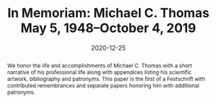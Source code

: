 ---
title: 'In Memoriam: Michael C. Thomas May 5, 1948–October 4, 2019'
date: '2020-12-25'
doi: ''
journal: Insecta Mundi
issue: '0829'
pagination: '1–32'
zoobank: 'urn:lsid:zoobank.org:pub:C76580B4-A2C7-4F3F-9BDE-1A2424B94C44'
authors:
  - first_name: 'Paul E.'
    last_name: 'Skelley'
    affiliation: 'Florida Department of Agriculture and Consumer Services Division of Plant Industry - Florida State Collection of Arthropods 1911 SW 34th St. Gainesville, Florida 32608 USA'
    email: 'Paul.Skelley@FDACS.gov'

  - first_name: 'J. Howard'
    last_name: 'Frank'
    affiliation: 'University of Florida Department of Entomology and Nematology Building 970, Natural Area Dr. Gainesville, FL 32611, USA'
    email: 'jhfrank@ufl.edu'

download: ''

supplementary: ''

keywords:
  
categories:
  - Festschrift
  - Michael C. Thomas
  
references:
  - authors: Anderson R.
    year: 2018
    title: 'The genus <i>Sicoderus </i>Vanin 1986 (Coleoptera: Curculionidae: Curculioninae: Erodiscini) in the West Indies. Zootaxa 4497(3)'
    pages: 301–345
    doi: 
    url: 
    access: 

  - authors: Arnett RH Jr.
    year: 2000
    title: 'American insects, a handbook of the insects of America north of Mexico. Second Edition. CRC Press; Boca Raton, FL' 
    pages: xvii + 1003 p 
    doi: 
    url: 
    access: 

  - authors: Arnett RH Jr., Thomas MC (eds.)
    year: 2001
    title: 'American beetles. Vol. 1. Archostemata, Myxophaga, Adephaga, Polyphaga: Staphyliniformia. CRC Press; Boca Raton, FL' 
    pages: xv + 443 p 
    doi: 
    url: 
    access:  

  - authors: Arnett RH Jr., Thomas MC, Skelley PE, Frank JH (eds.)
    year: 2002
    title: 'American beetles. Vol. 2. Polyphaga: Scarabaeoidea through Curculionoidea. CRC Press; Boca Raton, FL' 
    pages: xiv + 861 p
    doi: 
    url: 
    access:

  - authors: Ball GE, Shpeley D.
    year: 2002
    title: 'Ginemini, <i>Ginema thomasi</i>, new tribe, new genus and new species, from Amazonian Bolivia (Coleoptera: Carabidae: Harpalinae). Transactions of the American Entomological Society 128(1)'
    pages: 75–98
    doi: 
    url: 
    access: 

  - authors: Ball GE, Shpeley D.
    year: 2009
    title: 'A taxonomic review of the genus <i>Apenes </i>LeConte (Coleoptera: Carabidae: Lebiini) in the West Indies, with descriptions of new species and notes about classification and biogeography. Annals of Carnegie Museum 78(2)'
    pages: 79–191
    doi: 
    url: 
    access: 

  - authors: Bright DE.
    year: 2019
    title: 'A taxonomic monograph of the bark and ambrosia beetles of the West Indies (Coleoptera: Curculionoidea: Scolytidae). Occasional Paper of the Florida State Collection of Arthropods 12'
    pages: 1–491
    doi: 
    url: 
    access: 

  - authors: Buckingham GR, Okrah EA, Thomas MC.
    year: 1989
    title: 'Laboratory host range tests with <i>Hydrellia pakistanae </i>(Diptera: Ephydridae), an agent for biological control of <i>Hydrilla verticillata </i>(Hydrocharitaceae). Environmental Entomology 18'
    pages: 164–171
    doi: 
    url: 
    access: 

  - authors: Clarke ROS.
    year: 2013
    title: 'Bolivian Rhinotragini VII: provisional report of higher altitude species (Coleoptera, Cerambycidae) with descriptions of new taxa. Papéis Avulsos de Zoologia 53(28)'
    pages: 373–406
    doi: 
    url: 
    access: 

  - authors: Cline AR, Skelley PE.
    year: 2013
    title: 'Discovery of new species and country records for the North American sap beetle fauna (Coleoptera: Nitidulidae). Zootaxa 3683(2)'
    pages: 101–116
    doi: 
    url: 
    access: 

  - authors: Edwards GB, Hibbard KL.
    year: 1996
    title: 'The Mexican redrump, <i>Brachypelma vagans </i>(Araneae: Theraphosidae), an exotic tarantula established in Florida. Florida Department of Agriculture and Consumer Services, Division of Plant Industry, Entomology Circular 394'
    pages: 1–2
    doi: 
    url: 
    access: 

  - authors: Eger J.
    year: 2020
    title: 'A new species and new synonymy in <i>Diolcus </i>Mayr (Hemiptera: Heteroptera: Scutelleridae: Pachycorinae) with a reexamination of the subfamily and generic placement of <i>Nesogenes boscii </i>(Fabricius) (Heteroptera: Scutelleridae: Elvisurinae or Pachycorinae). Insecta Mundi 0843'
    pages: 1–11
    doi: 
    url: 
    access: 

  - authors: Frank JH.
    year: 1979
    title: 'A new species of <i>Proteinus </i>Latreille (Coleoptera: Staphylinidae) from Florida. The Florida Entomologist 62(4)'
    pages: 329–340
    doi: 
    url: 
    access: 

  - authors: Frank JH.
    year: 1981
    title: 'A revision of the New World species of the genus <i>Neobisnius </i>Ganglbauer (Coleoptera: Staphylinidae, Staphylininae). Occasional Papers of the Florida State Collection of Arthropods 1: i–vii, 1–60.'
    pages: 
    doi: 
    url: 
    access: 

  - authors: Frank JH, Kanamitsu K.
    year: 1987
    title: '<i>Paederus</i>, sensu latu (Coleoptera: Staphylinidae): natural history and medical importance. Journal of Medical Entomology 24'
    pages: 155–191
    doi: 
    url: 
    access: 

  - authors: Frank JH, Thomas MC.
    year: 1981a
    title: 'Myrmedoniini (Coleoptera, Staphylinidae, Aleocharinae) associated with army ants (Hymenoptera, Formicidae, Ecitoninae) in Florida. Florida Entomologist 64(1)'
    pages: 138–146
    doi: 
    url: 
    access: 

  - authors: Frank JH, Thomas MC.
    year: 1981b
    title: '<i>Oxytelus incisus </i>Motschulsky and <i>O. pennsylvanicus </i>Erichson (Coleoptera, Staphylinidae, Oxytelinae) in Florida. Florida Entomologist 64'
    pages: 399–405
    doi: 
    url: 
    access: 

  - authors: Frank JH, Thomas MC.
    year: 1984a
    title: '<i>Heterota plumbea </i>and <i>Coenonica puncticollis </i>in Florida. Florida Entomologist 67(3)'
    pages: 409–417
    doi: 
    url: 
    access: 

  - authors: Frank JH, Thomas MC.
    year: 1984b
    title: 'Cocoon-spinning and the defensive function of the median gland in larvae of Aleocharinae (Coleoptera, Staphylinidae). Quaestiones Entomologicae 20'
    pages: 7–23
    doi: 
    url: 
    access: 

  - authors: Frank JH, Thomas MC.
    year: 1984c
    title: '<i>Cubanotyphlus largo</i>, a new species of Leptotyphlinae (Coleoptera: Staphylinidae) from Florida. Canadian Entomologist 116'
    pages: 1411–1417
    doi: 
    url: 
    access: 

  - authors: Frank JH, Thomas MC.
    year: 1984d
    title: 'A new species of <i>Proteinus </i>from a Jamaican cave. Bulletin of the National Speleological Society 45'
    pages: 98–100
    doi: 
    url: 
    access: 

  - authors: Frank JH, Thomas MC.
    year: 1991
    title: 'The rove beetles of Florida (Coleoptera: Staphylinidae). Florida Department of Agriculture and Consumer Services, Division of Plant Industry, Entomology Circular 343'
    pages: 1–6
    doi: 
    url: 
    access: 

  - authors: Díaz F, Spinelli GR.
    year: 2016
    title: 'The biting and predaceous midges of Guadeloupe (Diptera: Ceratopogonidae). II. Species of the subfamily Dasyheleinae. Zootaxa 4184(2)'
    pages: 201–254
    doi: 
    url: 
    access: 

  - authors: Spinelli GR, Ronderos MM, Cazorla CG.
    year: 2013
    title: 'The biting and predaceous midges of Guadeloupe (Diptera: Ceratopogonidae). I. Species of the subfamily Ceratopogoninae. Insecta Mundi 0324'
    pages: 1–21
    doi: 
    url: 
    access: 

  - authors: Halstead DGH.
    year: 2011
    title: 'Order Coleoptera, family Silvanidae. p. 233–245. In: Harten A (ed.). Arthropod fauna of the United Arab Emirates. Vol. 4. Multiply Marketing Consultancy Services; Abu Dhabi'
    pages: 832 p
    doi: 
    url: 
    access: 

  - authors: Halstead DGH.
    year: 2020
    title: 'New and little known Coleoptera (Silvanidae: Silvaninae) from Central and South America. Insecta Mundi 0842'
    pages: 1–37
    doi: 
    url: 
    access: 

  - authors: Hauth D, Bremer HJ.
    year: 2020
    title: 'Laemophloeidae of the ACP Panguana of the Amazon Area of Peru (Insecta: Coleoptera). Part 2: Description of a new species of <i>Cryptolestes </i>Ganglbauer, 1899 (Col., Laemophloeidae). Mitteilungen der Münchner Entomologischen Gesellschaft 110'
    pages: 49–52
    doi: 
    url: 
    access: 

  - authors: Háva J.
    year: 2011
    title: 'A contribution to knowledge of the Dermestidae (Coleoptera) from the Bahamas with descriptions of two new species from Great Inagua Island. Calodema 188'
    pages: 1–7
    doi: 
    url: 
    access: 

  - authors: Hovore FT, Santos-Silva A.
    year: 2007
    title: 'Novas espécies de <i>Cometes </i>Audinet-Serville, 1828 (Coleoptera, Cerambycidae). Papéis Avulsos de Zoologia, São Paulo 47(5)'
    pages: 75–96
    doi: 
    url: 
    access: 

  - authors: Keller O, Skelley PE.
    year: 2020
    title: 'New family record for the West Indies and two new species of <i>Glaresis </i>Erichson (Coleoptera: Scarabaeoidea: Glaresidae) from Hispaniola. Insecta Mundi 0839'
    pages: 1–6
    doi: 
    url: 
    access: 

  - authors: Konstantinov AS, Linzmeier AM.
    year: 2020
    title: 'Moss inhabiting flea beetles of the West Indies III: <i>Erinaceialtica</i>, a new genus from Hispaniola (Coleoptera, Chrysomelidae, Galerucinae, Alticini). ZooKeys 955'
    pages: 113–145
    doi: https://doi.org/10.3897/
    url: 
    access: 

  - authors: Leavengood JM.
    year: 2020
    title: '<i>Phyllobaenus thomasi </i>and <i>P. turnbowi</i>, two new species from Mexico and Belize (Coleoptera: Cleridae: Hydnocerinae: Hydnocerini). Insecta Mundi 0833'
    pages: 1–6
    doi: 
    url: 
    access: 

  - authors: Lingafelter SW, Micheli CJ.
    year: 2009
    title: 'The genus <i>Leptosylopsis </i>of Hispaniola (Coleoptera, Cerambycidae, Acanthocinini). ZooKeys 17'
    pages: 1–55
    doi: 
    url: 
    access: 

  - authors: Linsley EG, Chemsak JA.
    year: 1984
    title: 'The Cerambycidae of North America, part VII, No. 1: taxonomy and classification of the subfamily Lamiinae, tribes Parmenini through Acanthoderini. University of California Publications, Entomology 102'
    pages: i–xi, 1–258
    doi: 
    url: 
    access: 

  - authors: Marris JWM, Ślipiński A.
    year: 2014
    title: 'A revision of the <i>Pediacus </i>Shuckard 1839 (Coleoptera: Cucujidae) of Asia and Australasia. Zootaxa 3754(1)'
    pages: 32–58
    doi: 
    url: 
    access: 

  - authors: Martins UR, Galileo MHN.
    year: 2007
    title: 'Notas e descricoes em Acanthoderini (Coleoptera, Cerambycidae, Lamiinae). I. Novos taxons, nova sinonimia e novos registros. Papeis Avulsos de Zoologia 47(12)'
    pages: 159–164
    doi: 
    url: 
    access: 

  - authors: Miller LT.
    year: 2019
    title: 'Dr. Michael “Mike” C. Thomas. Recent passing’s of WVES colleague and friend entomologists. West Virginia Entomological Society Newsletter 43(Fall)'
    pages: 7
    doi: 
    url: 
    access: 

  - authors: Muona J.
    year: 2000
    title: 'A revision of the Nearctic Eucnemidae. Acta Zoologica Fennica 212'
    pages: 1–106
    doi: 
    url: 
    access: 

  - authors: Nearns EH, Branham MA.
    year: 2008
    title: 'Revision and phylogeny of the tribes Curiini Leconte and Plectromerini Nearns & Branham, new tribe (Coleoptera: Cerambycidae: Cerambycinae). Memoirs of the American Entomological Society 47'
    pages: 1–117
    doi: 
    url: 
    access: 

  - authors: Opitz W.
    year: 2011
    title: 'Classification, natural history, and evolution of Epiphloeinae (Coleoptera, Cleridae); Part X. The genus <i>Madoniella </i>Pic, 1935. Entomologica Basiliensia et Collectionis Frey 33'
    pages: 133–248
    doi: 
    url: 
    access: 

  - authors: Opitz W.
    year: 2017
    title: 'Classification, natural history, and evolution of the subfamily Peloniinae Opitz (Coleoptera: Cleroidea; Cleridae). Part VII. The world genera of Peloniinae (Coleoptera: Cleridae). Linzer biologische Beiträge 49(1)'
    pages: 29–117
    doi: 
    url: 
    access: 

  - authors: Opitz W.
    year: 2020
    title: 'Three new species of South American checkered beetles (Coleoptera: Cleridae: Clerinae). Insecta Mundi 0832'
    pages: 1–5
    doi: 
    url: 
    access: 

  - authors: Pakaluk J.
    year: 1987
    title: 'Revision and phylogeny of the Neotropical genus <i>Hoplicnema </i>Matthews (Coleoptera: Corylophidae). Transactions of the American Entomological Society 113(2)'
    pages: 73–116
    doi: 
    url: 
    access: 

  - authors: Peck SB.
    year: 2005
    title: 'A checklist of the beetles of Cuba with data on distributions and bionomics (Insecta: Coleoptera). Arthropods of Florida and Neighboring Land Areas 18'
    pages: 1–241
    doi: 
    url: 
    access: 

  - authors: Peck SB.
    year: 2006
    title: 'The beetle fauna of Dominica, Lesser Antilles (Insecta: Coleoptera) diversity and distribution. Insecta Mundi 20(3–4)'
    pages: 165–209
    doi: 
    url: 
    access: 

  - authors: Peck SB.
    year: 2009a
    title: 'The beetles of Barbados, West Indies (Insecta: Coleoptera): diversity, distribution and faunal structure. Insecta Mundi 0073'
    pages: 1–51
    doi: 
    url: 
    access: 

  - authors: Peck SB.
    year: 2009b
    title: 'Beetle species diversity in the Lesser Antilles islands: How many species are really there? Insecta Mundi 0078'
    pages: 1–5
    doi: 
    url: 
    access: 

  - authors: Peck SB.
    year: 2009c
    title: 'The beetles of St. Lucia, Lesser Antilles (Insecta: Coleoptera); diversity and distributions. Insecta Mundi 0106'
    pages: 1–34
    doi: 
    url: 
    access: 

  - authors: Peck SB.
    year: 2016
    title: 'The beetles of the Lesser Antilles. Insecta Mundi 0460'
    pages: 1–360
    doi: 
    url: 
    access: 

  - authors: Peck SB, Cook J, Hardy JD Jr.
    year: 2002
    title: 'Beetle fauna of the island of Tobago, Trinidad and Tobago, West Indies. Insecta Mundi 16(1–2)'
    pages: 9–23
    doi: 
    url: 
    access: 

  - authors: Peck SB, Thomas MC.
    year: 1998
    title: 'A distributional checklist of the beetles (Coleoptera) of Florida. Arthropods of Florida and Neighboring Land Areas 16'
    pages: i–viii, 1–180
    doi: 
    url: 
    access: 

  - authors: Peck SB, Thomas MC, Turnbow RH Jr.
    year: 2014
    title: 'The diversity and distributions of the beetles (Insecta: Coleoptera) of the Guadeloupe Archipelago (Grande-Terre, Basse-Terre, La Désirade, Marie-Galante, Les Saintes, and Petite-Terre), Lesser Antilles. Insecta Mundi 0352'
    pages: 1–156
    doi: 
    url: 
    access: 

  - authors: Pollock D.
    year: 1999
    title: 'Review of the New World Hemipeplinae (Coleoptera: Mycteridae) with descriptions of ten new species. Insect Systematics & Evolution 30(1)'
    pages: 47–73
    doi: 
    url: 
    access: 

  - authors: Powell GS, Schnepp KE.
    year: 2020
    title: 'Review of <i>Carpophilus </i>(<i>Ecnomorphus</i>) Motschulsky, 1858 (Coleoptera: Nitidulidae: Carpophilinae) in the West Indies. Insecta Mundi 0840'
    pages: 1–8
    doi: 
    url: 
    access: 

  - authors: Rifkind J.
    year: 2020
    title: '<i>Aphelocerus thomasi</i>, a new species of checkered beetle (Coleoptera: Cleridae: Clerinae) from Mexico. Insecta Mundi 0831'
    pages: 1–3
    doi: 
    url: 
    access: 

  - authors: Riley EG.
    year: 2020
    title: 'A review of the <i>Colaspis suilla </i>species group, with description of three new species from Florida (Coleoptera: Chrysomelidae: Eumolpinae). Insecta Mundi 0830'
    pages: 1–21
    doi: 
    url: 
    access: 

  - authors: Santos-Silva A.
    year: 2002
    title: 'New species of <i>Hesperandra </i>Arigony from Bolivia (Coleoptera, Cerambycidae, Parandrinae). Revista Brasileira de Zoologia 19(4)'
    pages: 955–959
    doi: 
    url: 
    access: 

  - authors: Santos-Silva A.
    year: 2007
    title: 'Revisão do gênero <i>Derobrachus </i>Audinet-Serville, 1832 (Coleoptera, Cerambycidae, Prioninae). Arquivos de Zoologia, São Paulo 38(1)'
    pages: 1–94
    doi: 
    url: 
    access: 

  - authors: Santos-Silva A, Bezark LG.
    year: 2012
    title: 'A replacement name for <i>Thomasella </i>Santos-Silva, Bezark & Martins (Coleoptera, Cerambycidae, Cerambycinae). Zootaxa 4394(3)'
    pages: 449
    doi: 
    url: 
    access: 

  - authors: Santos-Silva A, Bezark LG, Martins UR.
    year: 2012
    title: 'New genera and species of neotropical Rhinotragini (Coleoptera, Cerambycidae, Cerambycinae). Zootaxa 3571'
    pages: 66–80
    doi: 
    url: 
    access: 

  - authors: Schnepp KE, Ashman K.
    year: 2020
    title: 'A new species of <i>Ataenius </i>Harold (Coleoptera: Scarabaeidae: Aphodiinae) from the southeastern United States, with a lectotype designation. Insecta Mundi 0841'
    pages: 1–7
    doi: 
    url: 
    access: 

  - authors: Skelley PE, Gasca-Álvarez HJ.
    year: 2020a
    title: '<i>Dyslexia</i>, a new remarkable genus of pleasing fungus beetles (Coleoptera: Erotylidae: Erotylini) from the Andes. Insecta Mundi 0835'
    pages: 1–15
    doi: 
    url: 
    access: 

  - authors: Skelley PE, Gasca-Álvarez HJ.
    year: 2020b
    title: '<i>Michyrus</i>, a new genus of pleasing fungus beetles with coarsely faceted eyes (Coleoptera: Erotylidae). Insecta Mundi 0836'
    pages: 1–8
    doi: 
    url: 
    access: 

  - authors: Skelley PE, Tang W.
    year: 2020
    title: 'Two new species of <i>Pharaxonotha </i>Reitter among the early-diverging lineages, with a key to the species of the genus (Coleoptera: Erotylidae: Pharaxonothinae). Insecta Mundi 0837'
    pages: 1–11
    doi: 
    url: 
    access: 

  - authors: Smith TR.
    year: 2020
    title: 'Description of two new genera and a taxonomic key to the world genera of Cybocephalidae (Coleoptera). Insecta Mundi 0834'
    pages: 1–24
    doi: 
    url: 
    access: 

  - authors: Stephan KH.
    year: 1989
    title: 'The Bothrideridae and Colydiidae of America north of Mexico (Coleoptera: Clavicornia and Heteromera). Occasional Papers of the Florida State Collection of Arthropods 6'
    pages: 1–65
    doi: 
    url: 
    access: 

  - authors: Thomas MC.
    year: 1977
    title: 'New host records and behavior observations on Florida Cerambycidae. The Coleopterists Bulletin 31'
    pages: 83–86
    doi: 
    url: 
    access: 

  - authors: Thomas MC.
    year: 1984a
    title: 'A revision of the New World species of <i>Placonotus </i>Macleay (Coleoptera: Cucujidae). Occasional Papers of the Florida State Collection of Arthropods 3'
    pages: i–vii, 1–28
    doi: 
    url: 
    access: 

  - authors: Thomas MC.
    year: 1984b
    title: 'A new Neotropical genus and species of rostrate Laemophloeinae (Coleoptera: Cucujidae), with discussion of the systematic position of the subfamily. The Coleopterists Bulletin 38'
    pages: 67–83
    doi: 
    url: 
    access: 

  - authors: Thomas MC.
    year: 1984c
    title: 'Two new genera of Neotropical Laemophloeinae (Coleoptera: Cucujidae). Florida Entomologist 67'
    pages: 437–453
    doi: 
    url: 
    access: 

  - authors: Thomas MC.
    year: 1992
    title: 'Review of the species of <i>Telephanus </i>Erichson from the Malagasy Region, with description of a new species (Coleoptera: Silvanidae). Journal of the New York Entomological Society 100'
    pages: 142–154
    doi: 
    url: 
    access: 

  - authors: Thomas MC.
    year: 1993
    title: 'The flat bark beetles of Florida (Laemophloeidae, Passandridae, Silvanidae). Arthropods of Florida and Neighboring Land Areas 15'
    pages: i–viii, 1–93
    doi: 
    url: 
    access: 

  - authors: Thomas MC, Turnbow RH Jr., Steiner W.
    year: 2013
    title: 'An annotated checklist of the Coleoptera (Insecta) of the Cayman Islands, West Indies. Insecta Mundi 0280'
    pages: 1–56
    doi: 
    url: 
    access: 

  - authors: Thomas MC, Woodruff RE.
    year: 1984
    title: 'First records of a stored products pest, <i>Oryzaephilus acuminatus </i>Halstead, from the Western Hemisphere (Coleoptera: Silvanidae). Florida Department of Agriculture and Consumer Services, Division of Plant Industry, Entomology Circular 257'
    pages: 1–4
    doi: 
    url: 
    access: 

  - authors: Thomas MC.
    year: 2008
    title: 'An annotated checklist of the Coleoptera (Insecta) of the Bahamas. Insecta Mundi 0034'
    pages: 1–64
    doi: 
    url: 
    access: 

  - authors: Wappes JE, Ledezma Arias J.
    year: 2016
    title: 'Updated list of Coleoptera holotypes in Museo de Historia Natural, Noel Kempff Mercado, Universidad Autónoma “Gabriel Rene Moreno,” Santa Cruz de la Sierra, Bolivia. Insecta Mundi 0497'
    pages: 1–27
    doi: 
    url: 
    access: 

  - authors: Wappes JE, Ledezma Arias J, Nearns EH.
    year: 2009
    title: 'List of Coleoptera holotypes in Museo de Historia Natural, Noel Kempff Mercado, Universidad Autonoma “Gabriel Rene Moreno,” Santa Cruz de la Sierra, Bolivia. Insecta Mundi 0081'
    pages: 1–8
    doi: 
    url: 
    access: 

  - authors: Wappes JE, Lingafelter SW, Perger R.
    year: 2011
    title: 'Additions and deletions to the known Cerambycidae (Coleoptera) of Bolivia. Insecta Mundi 0150'
    pages: 1–8
    doi: 
    url: 
    access: 

  - authors: Wappes JE, Morris RF II, Nearns EH, Thomas MC.
    year: 2006
    title: 'Preliminary checklist of Bolivian Cerambycidae (Coleoptera). Insecta Mundi 20'
    pages: 1–45
    doi: 
    url: 
    access: 

  - authors: Wappes JE, Santos-Silva A.
    year: 2017
    title: 'New Neotropical Rhinotragini and a new country record for Nicaragua (Coleoptera: Cerambycidae: Cerambycinae). Insecta Mundi 0530'
    pages: 1–24
    doi: 
    url: 
    access: 

  - authors: Wappes JE, Santos-Silva A.
    year: 2019
    title: 'New species and taxonomic notes for <i>Cacostola </i>Fairmaire and Germain, 1859 (Coleoptera: Cerambycidae: Lamiinae: Onciderini). Insecta Mundi 0741'
    pages: 1–20
    doi: 
    url: 
    access: 

  - authors: Woodruff RE, Beck BM, Skelley PE, Schotman CYL, Thomas MC.
    year: 1998
    title: 'Checklist and bibliography of the insects of Grenada and the Grenadines. Memoir of the Center for Systematic Entomology No. 2'
    pages: 1–286
    doi: 
    url: 
    access: 

abstract: 'We honor the life and accomplishments of Michael C. Thomas with a short narrative of his professional life along with appendices listing his scientific artwork, bibliography and patronyms. This paper is the first of a Festschrift with contributed remembrances and separate papers honoring him with additional patronyms.'
---